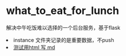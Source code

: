 # what_to_eat_for_lunch
解决中午吃饭难以选择的一个后台服务，基于flask
<li>instance 文件夹记录的是重要数据，不push</li>
<li><a href="http://www.baidu.com"> 测试用html 写 md</a></li>

